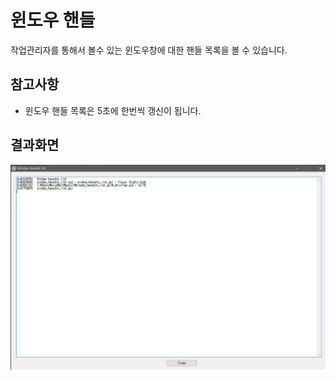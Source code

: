 # 윈도우 핸들
작업관리자를 통해서 볼수 있는 윈도우창에 대한 핸들 목록을 볼 수 있습니다.

## 참고사항
  - 윈도우 핸들 목록은 5초에 한번씩 갱신이 됩니다.

## 결과화면
<img src="window_heandle_list.png" width="700">